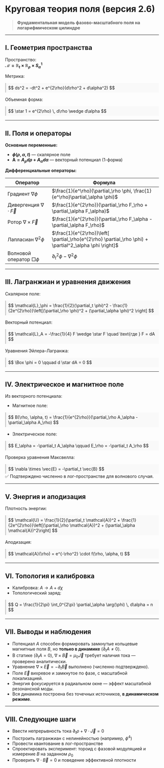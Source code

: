 
# Круговая теория поля (версия 2.6)

> **Фундаментальная модель фазово-масштабного поля на логарифмическом цилиндре**

---

## I. Геометрия пространства

Пространство:  
**$\mathcal{M} = \mathbb{R}_t \times \mathbb{R}_\rho \times S^1_\alpha$**

Метрика:
<div style="background:#f9f9f9; padding:0.5em; border-left:3px solid #ccc;">
$$
ds^2 = -dt^2 + e^{2\rho}(d\rho^2 + d\alpha^2)
$$
</div>

Объемная форма:
<div style="background:#f9f9f9; padding:0.5em; border-left:3px solid #ccc;">
$$
\star 1 = e^{2\rho} \, d\rho \wedge d\alpha
$$
</div>

---

## II. Поля и операторы

**Основные переменные:**
- **$\phi(\rho, \alpha, t)$** — скалярное поле  
- **$\mathbf{A} = A_\rho d\rho + A_\alpha d\alpha$** — векторный потенциал (1-форма)

**Дифференциальные операторы:**

| Оператор                | Формула |
|-------------------------|---------|
| Градиент $\nabla \phi$         | $\frac{1}{e^\rho}(\partial_\rho \phi, \frac{1}{e^\rho}\partial_\alpha \phi)$ |
| Дивергенция $\nabla \cdot \vec{F}$ | $\frac{1}{e^{2\rho}}(\partial_\rho F_\rho + \partial_\alpha F_\alpha)$ |
| Ротор $\nabla \times \vec{F}$     | $\frac{1}{e^{2\rho}}(\partial_\rho F_\alpha - \partial_\alpha F_\rho)$ |
| Лапласиан $\nabla^2 \phi$        | $\frac{1}{e^{2\rho}}\left[ \partial_\rho(e^{2\rho} \partial_\rho \phi) + \partial^2_\alpha \phi \right]$ |
| Волновой оператор $\Box \phi$     | $\partial_t^2 \phi - \nabla^2 \phi$ |

---

## III. Лагранжиан и уравнения движения

Скалярное поле:
<div style="background:#f9f9f9; padding:0.5em; border-left:3px solid #ccc;">
$$
\mathcal{L}_\phi = \frac{1}{2}(\partial_t \phi)^2 - \frac{1}{2e^{2\rho}}\left[(\partial_\rho \phi)^2 + (\partial_\alpha \phi)^2 \right]
$$
</div>

Векторный потенциал:
<div style="background:#f9f9f9; padding:0.5em; border-left:3px solid #ccc;">
$$
\mathcal{L}_A = -\frac{1}{4} F \wedge \star F \quad \text{где } F = dA
$$
</div>

Уравнения Эйлера–Лагранжа:
<div style="background:#f9f9f9; padding:0.5em; border-left:3px solid #ccc;">
$$
\Box \phi = 0 \qquad d \star dA = 0
$$
</div>

---

## IV. Электрическое и магнитное поле

Из векторного потенциала:

- Магнитное поле:
<div style="background:#f9f9f9; padding:0.5em; border-left:3px solid #ccc;">
$$
B(\rho, \alpha, t) = \frac{1}{e^{2\rho}}(\partial_\rho A_\alpha - \partial_\alpha A_\rho)
$$
</div>

- Электрическое поле:
<div style="background:#f9f9f9; padding:0.5em; border-left:3px solid #ccc;">
$$
E_\alpha = -\partial_t A_\alpha \qquad E_\rho = -\partial_t A_\rho
$$
</div>

Проверка уравнения Максвелла:
<div style="background:#f9f9f9; padding:0.5em; border-left:3px solid #ccc;">
$$
\nabla \times \vec{E} = -\partial_t \vec{B}
$$
</div>
✅ Подтверждено численно в лог-пространстве для волнового случая.

---

## V. Энергия и аподизация

Плотность энергии:
<div style="background:#f9f9f9; padding:0.5em; border-left:3px solid #ccc;">
$$
\mathcal{U} = \frac{1}{2}(\partial_t \mathcal{A})^2 + \frac{1}{2e^{2\rho}}\left[(\partial_\rho \mathcal{A})^2 + (\partial_\alpha \mathcal{A})^2\right]
$$
</div>

Аподизация:
<div style="background:#f9f9f9; padding:0.5em; border-left:3px solid #ccc;">
$$
\mathcal{A}(\rho) = e^{-\rho^2} \cdot f(\rho, \alpha, t)
$$
</div>

---

## VI. Топология и калибровка

- Калибровка: $A \rightarrow A + d\chi$
- Топологический заряд:
<div style="background:#f9f9f9; padding:0.5em; border-left:3px solid #ccc;">
$$
Q = \frac{1}{2\pi} \int_0^{2\pi} \partial_\alpha \arg(\phi) \, d\alpha = n
$$
</div>

---

## VII. Выводы и наблюдения

- Потенциал $A$ способен формировать замкнутые кольцевые магнитные поля $B$, но **только в динамике** ($\partial_t A \ne 0$).
- В статике ($\partial_t A = 0$), $\nabla \times \vec{B} = \mu_0 \vec{J}$ требует наличия тока — проверено аналитически.
- Уравнение $\nabla \times \vec{E} = -\partial_t \vec{B}$ выполнено (численно подтверждено).
- Поле $\vec{E}$ вихревое и замкнутое по фазе, с масштабной локализацией.
- Энергия фокусируется в радиальном окне — эффект масштабной резонансной моды.
- Вся динамика построена без точечных источников, **в динамическом режиме**.

---

## VIII. Следующие шаги

- Ввести непрерывность тока $\partial_t \rho + \nabla \cdot \vec{J} = 0$
- Построить лагранжиан с нелинейностью (например, $\phi^4$)
- Провести квантование в лог-пространстве
- Спроектировать эксперимент: тороид с фазовой модуляцией и измерение $B$ на заданном $\rho_0$
- Проверить $\nabla \cdot \vec{B} = 0$ и поведение эффективной плотности
